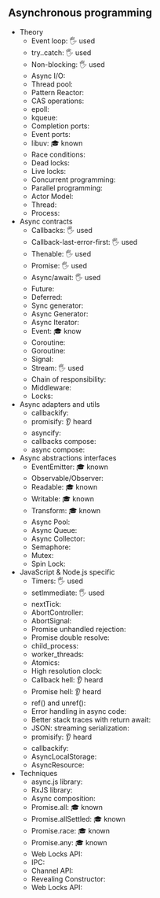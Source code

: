 ## Asynchronous programming

- Theory
  - Event loop: 🖐️ used
  - try..catch: 🖐️ used
  - Non-blocking: 🖐️ used
  - Async I/O:
  - Thread pool:
  - Pattern Reactor:
  - CAS operations:
  - epoll:
  - kqueue:
  - Completion ports:
  - Event ports:
  - libuv: 🎓 known
  - Race conditions:
  - Dead locks:
  - Live locks:
  - Concurrent programming:
  - Parallel programming:
  - Actor Model:
  - Thread:
  - Process:
- Async contracts
  - Callbacks: 🖐️ used
  - Callback-last-error-first: 🖐️ used
  - Thenable: 🖐️ used
  - Promise: 🖐️ used
  - Async/await: 🖐️ used
  - Future:
  - Deferred:
  - Sync generator:
  - Async Generator:
  - Async Iterator:
  - Event: 🎓 know
  - Coroutine:
  - Goroutine:
  - Signal:
  - Stream: 🖐️ used
  - Chain of responsibility:
  - Middleware:
  - Locks:
- Async adapters and utils
  - callbackify:
  - promisify: 👂 heard
  - asyncify:
  - callbacks compose:
  - async compose:
- Async abstractions interfaces
  - EventEmitter: 🎓 known
  - Observable/Observer:
  - Readable: 🎓 known
  - Writable: 🎓 known
  - Transform: 🎓 known
  - Async Pool:
  - Async Queue:
  - Async Collector:
  - Semaphore:
  - Mutex:
  - Spin Lock:
- JavaScript & Node.js specific
  - Timers: 🖐️ used
  - setImmediate: 🖐️ used
  - nextTick: 
  - AbortController:
  - AbortSignal:
  - Promise unhandled rejection:
  - Promise double resolve:
  - child_process:
  - worker_threads:
  - Atomics:
  - High resolution clock:
  - Callback hell: 👂 heard
  - Promise hell: 👂 heard
  - ref() and unref():
  - Error handling in async code:
  - Better stack traces with return await:
  - JSON: streaming serialization:
  - promisify: 👂 heard
  - callbackify:
  - AsyncLocalStorage:
  - AsyncResource:
- Techniques
  - async.js library:
  - RxJS library:
  - Async composition:
  - Promise.all: 🎓 known
  - Promise.allSettled: 🎓 known
  - Promise.race: 🎓 known
  - Promise.any: 🎓 known
  - Web Locks API:
  - IPC:
  - Channel API:
  - Revealing Constructor:
  - Web Locks API:
